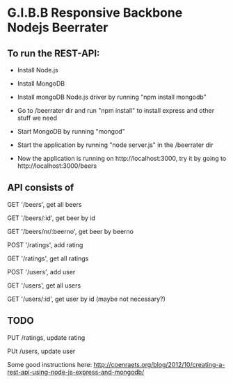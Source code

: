 G.I.B.B Responsive Backbone Nodejs Beerrater
============================================


To run the REST-API:
--------------------

- Install Node.js

- Install MongoDB

- Install mongoDB Node.js driver by running "npm install mongodb"

- Go to /beerrater dir and run "npm install" to install express and other stuff we need

- Start MongoDB by running "mongod"

- Start the application by running "node server.js" in the /beerrater dir

- Now the application is running on http://localhost:3000, try it by going to http://localhost:3000/beers


API consists of
---------------

GET '/beers', get all beers

GET '/beers/:id', get beer by id

GET '/beers/nr/:beerno', get beer by beerno

POST '/ratings', add rating

GET '/ratings', get all ratings

POST '/users', add user

GET '/users', get all users

GET '/users/:id', get user by id (maybe not necessary?)


TODO
----

PUT /ratings, update rating

PUt /users, update user


Some good instructions here: http://coenraets.org/blog/2012/10/creating-a-rest-api-using-node-js-express-and-mongodb/
